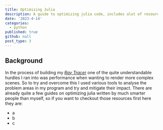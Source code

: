 ```yaml
---
title: Optimizing Julia
description: A guide to optimizing julia code, includes alot of resources I found quite helpful and also points out some things to look out for.
date: '2023-4-14'
categories:
  - python
published: true
github: null
post_type: 3
---
```


## Background

In the process of building my [*Ray Tracer*](https://github.com/KaiErikNiermann/julia-rt) one of the quite understandable hurdles I ran into was performance when wanting to render more complex scenes. So to try and overcome this I used various tools to analyse the problem areas in my program and try and mitigate their impact. There are already quite a few guides on optimizing julia written by much smarter people than myself, so if you want to checkout those resources first here they are:

- a
- b
- c